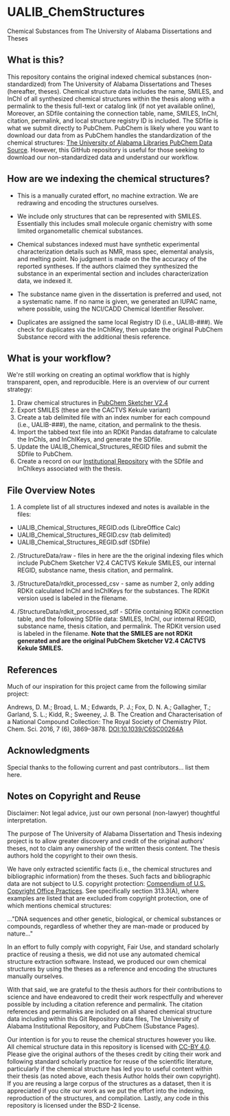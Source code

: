 # UALIB_ChemStructures
Chemical Substances from The University of Alabama Dissertations and Theses

## What is this?
This repository contains the original indexed chemical substances (non-standardized) 
from The University of Alabama Dissertations and Theses (hereafter, theses). Chemical structure
data includes the name, SMILES, and InChI of all synthesized chemical
structures within the thesis along with a permalink to the thesis full-text or 
catalog link (if not yet available online), Moreover, an SDfile containing the connection table, name, 
SMILES, InChI, citation, permalink, and local structure registry ID is included. 
The SDfile is what we submit directly to PubChem. PubChem is likely where you want to download our 
data from as PubChem handles the standardization of the chemical structures:
[The University of Alabama Libraries PubChem Data Source](https://pubchem.ncbi.nlm.nih.gov/source/15645).
However, this GitHub repository is useful for those seeking to download our non-standardized data
and understand our workflow.

## How are we indexing the chemical structures?

* This is a manually curated effort, no machine extraction. 
We are redrawing and encoding the structures ourselves.

* We include only structures that can be represented with SMILES. 
Essentially this includes small molecule organic chemistry with some
limited organometallic chemical substances.

* Chemical substances indexed must have synthetic experimental characterization
details such as NMR, mass spec, elemental analysis, and melting point. 
No judgment is made on the the accuracy of the reported syntheses. 
If the authors claimed they synthesized the substance in an experimental section and
includes characterization data, we indexed it. 

* The substance name given in the dissertation is preferred and used, not a systematic name. 
If no name is given, we generated an IUPAC name, where possible, using the NCI/CADD
Chemical Identifier Resolver.

* Duplicates are assigned the same local Registry ID (i.e., UALIB-###). We check 
for duplicates via the InChIKey, then update the original PubChem Substance record 
with the additional thesis reference. 


## What is your workflow? 

We're still working on creating an optimal workflow that is highly transparent,
open, and reproducible. Here is an overview of our current strategy:

1. Draw chemical structures in [PubChem Sketcher V2.4](https://pubchem.ncbi.nlm.nih.gov/edit3/index.html)
2. Export SMILES (these are the CACTVS Kekule variant)
3. Create a tab delimited file with an index number for each compound (i.e., UALIB-###), 
the name, citation, and permalink to the thesis. 
4. Import the tabbed text file into an RDKit Pandas dataframe to calculate the 
InChIs, and InChIKeys, and generate the SDfile.
5. Update the UALIB_Chemical_Structures_REGID files and submit the SDfile to PubChem.
6. Create a record on our [Institutional Repository](https://ir.ua.edu/) with the SDfile 
and InChIkeys associated with the thesis.


## File Overview Notes

1. A complete list of all structures indexed and notes is available in the files:

 * UALIB_Chemical_Structures_REGID.ods (LibreOffice Calc)
 * UALIB_Chemical_Structures_REGID.csv (tab delimited)
 * UALIB_Chemical_Structures_REGID.sdf (SDfile)

2. /StructureData/raw - files in here are the the original indexing files which
include PubChem Sketcher V2.4 CACTVS Kekule SMILES, our internal REGID, substance name,
thesis citation, and permalink.

3. /StructureData/rdkit_processed_csv - same as number 2, only adding RDKit
calculated InChI and InChIKeys for the substances. The RDKit version used is labeled
in the filename. 

4. /StructureData/rdkit_processed_sdf - SDfile containing RDKit connection table, and 
the following SDfile data: SMILES, InChI, our internal REGID, substance name,
thesis citation, and permalink. The RDKit version used is labeled
in the filename. **Note that the SMILES are not RDKit generated and are
the original PubChem Sketcher V2.4 CACTVS Kekule SMILES.** 

## References

Much of our inspiration for this project came from the following similar project:

Andrews, D. M.; Broad, L. M.; Edwards, P. J.; Fox, D. N. A.; Gallagher, T.;
Garland, S. L.; Kidd, R.; Sweeney, J. B. The Creation and Characterisation of 
a National Compound Collection: The Royal Society of Chemistry Pilot. Chem. Sci. 2016,
7 (6), 3869–3878. [DOI:10.1039/C6SC00264A](https://doi.org/10.1039/C6SC00264A)

## Acknowledgments

Special thanks to the following current and past contributors... list them here.

## Notes on Copyright and Reuse

Disclaimer: Not legal advice, just our own personal (non-lawyer) thoughtful 
interpretation.

The purpose of The University of Alabama Dissertation and Thesis indexing project 
is to allow greater discovery and credit of the original authors' theses, 
not to claim any ownership of the written thesis content. The thesis authors hold the 
copyright to their own thesis.

We have only extracted scientific facts (i.e., the chemical structures and bibliographic
information) from the theses. Such facts and bibliographic data are not subject 
to U.S. copyright protection: 
[Compendium of U.S. Copyright Office Practices](https://www.copyright.gov/comp3/).
See specifically section 313.3(A), where examples are listed that are excluded 
from copyright protection, one of which mentions chemical structures:

..."DNA sequences and other genetic, biological, or chemical substances or 
compounds, regardless of whether they are man-made or produced by nature..."

In an effort to fully comply with copyright, Fair Use, and standard scholarly 
practice of reusing a thesis, we did not use any automated chemical structure 
extraction software. Instead, we produced our own chemical structures by using 
the theses as a reference and encoding the structures manually ourselves.

With that said, we are grateful to the thesis authors for their contributions
to science and have endeavored to credit their work respectfully and wherever 
possible by including a citation reference and permalink. The citation references and
permalinks are included on all shared chemical structure data including within
this Git Repository data files, The University of Alabama Institutional Repository,
and PubChem (Substance Pages).

Our intention is for you to reuse the chemical structures 
however you like. All chemical structure data in this repository is licensed 
with [CC-BY 4.0](https://creativecommons.org/licenses/by/4.0/). Please give the 
original authors of the theses credit by citing their work and following 
standard scholarly practice for reuse of the scientific literature, 
particularly if the chemical structure has led you to useful content within their 
thesis (as noted above, each thesis Author holds their own copyright). If you are
reusing a large corpus of the structures as a dataset, then it is appreciated 
if you cite our work as we put the effort into the indexing, reproduction of 
the structures, and compilation. Lastly, any code in this repository is 
licensed under the BSD-2 license.




